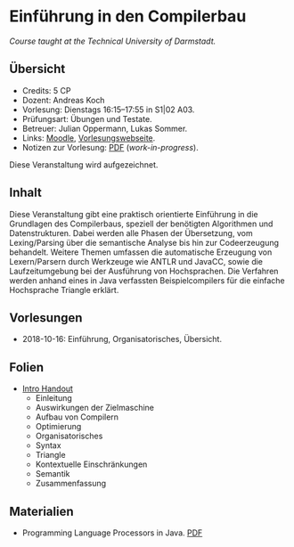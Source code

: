 # Einführung in den Compilerbau

*Course taught at the Technical University of Darmstadt.*

## Übersicht

*   Credits: 5 CP 
*   Dozent: Andreas Koch
*   Vorlesung: Dienstags 16:15–17:55 in S1|02 A03.
*   Prüfungsart: Übungen und Testate.
*   Betreuer: Julian Oppermann, Lukas Sommer.
*   Links: [Moodle](https://moodle.informatik.tu-darmstadt.de/), [Vorlesungswebseite](https://www.esa.informatik.tu-darmstadt.de/twiki/bin/view/Lectures/EiCB18De.html).
*   Notizen zur Vorlesung: [PDF](notizen.pdf) (*work-in-progress*).

Diese Veranstaltung wird aufgezeichnet.

## Inhalt

Diese Veranstaltung gibt eine praktisch orientierte Einführung in die Grundlagen des Compilerbaus, speziell der benötigten Algorithmen und Datenstrukturen. Dabei werden alle Phasen der Übersetzung, vom Lexing/Parsing über die semantische Analyse bis hin zur Codeerzeugung behandelt. Weitere Themen umfassen die automatische Erzeugung von Lexern/Parsern durch Werkzeuge wie ANTLR und JavaCC, sowie die Laufzeitumgebung bei der Ausführung von Hochsprachen. Die Verfahren werden anhand eines in Java verfassten Beispielcompilers für die einfache Hochsprache Triangle erklärt.

## Vorlesungen

*   2018-10-16: Einführung, Organisatorisches, Übersicht.

## Folien

*   [Intro Handout](folien/into-handout.pdf)
    *   Einleitung
    *   Auswirkungen der Zielmaschine
    *   Aufbau von Compilern
    *   Optimierung
    *   Organisatorisches
    *   Syntax
    *   Triangle
    *   Kontextuelle Einschränkungen
    *   Semantik
    *   Zusammenfassung

## Materialien

*   Programming Language Processors in Java. [PDF](http://www.cin.ufpe.br/~jml/programming-language-processors-in-java-compilers-and-interpreters.9780130257864.25356.pdf)
